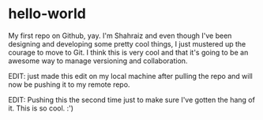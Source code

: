# hello-world
My first repo on Github, yay. I'm Shahraiz and even though I've been designing and developing some pretty cool things, I just mustered up the courage to move to Git. I think this is very cool and that it's going to be an awesome way to manage versioning and collaboration.

EDIT: just made this edit on my local machine after pulling the repo and will now be pushing it to my remote repo.

EDIT: Pushing this the second time just to make sure I've gotten the hang of it. This is so cool. :')
